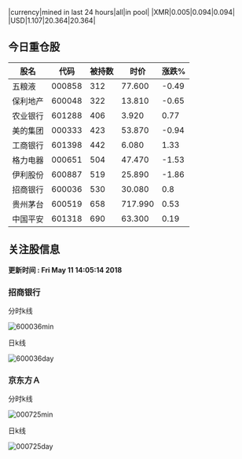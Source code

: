 |currency|mined in last 24 hours|all|in pool|
|XMR|0.005|0.094|0.094|
|USD|1.107|20.364|20.364|

## 今日重仓股 

|股名|代码|被持数|时价|涨跌%|
|---|---|---|---|---|
|五粮液|000858|312|77.600|-0.49|
|保利地产|600048|322|13.810|-0.65|
|农业银行|601288|406|3.920|0.77|
|美的集团|000333|423|53.870|-0.94|
|工商银行|601398|442|6.080|1.33|
|格力电器|000651|504|47.470|-1.53|
|伊利股份|600887|519|25.890|-1.86|
|招商银行|600036|530|30.080|0.8|
|贵州茅台|600519|658|717.990|0.53|
|中国平安|601318|690|63.300|0.19|

## 关注股信息
**更新时间 : Fri May 11 14:05:14 2018**
### 招商银行 
分时k线

![600036min](http://image.sinajs.cn/newchart/min/n/sh600036.gif)

日k线

![600036day](http://image.sinajs.cn/newchart/daily/n/sh600036.gif)

### 京东方Ａ 
分时k线

![000725min](http://image.sinajs.cn/newchart/min/n/sz000725.gif)

日k线

![000725day](http://image.sinajs.cn/newchart/daily/n/sz000725.gif)
